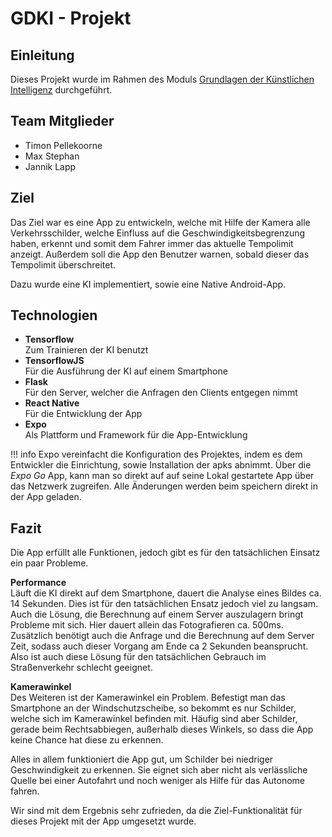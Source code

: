# GDKI - Projekt

## Einleitung

Dieses Projekt wurde im Rahmen des Moduls [Grundlagen der Künstlichen Intelligenz](https://www.thm.de/organizer/modulhandbuecher/fb-06-mni/modulhandbuch-inf-bs-2010.html?view=subject_item&languageTag=de&id=2802) durchgeführt.

## Team Mitglieder


- Timon Pellekoorne
- Max Stephan
- Jannik Lapp

## Ziel

Das Ziel war es eine App zu entwickeln, welche mit Hilfe der Kamera alle Verkehrsschilder, welche Einfluss auf die Geschwindigkeitsbegrenzung haben, erkennt und somit dem Fahrer immer das aktuelle Tempolimit anzeigt. Außerdem soll die App den Benutzer warnen, sobald dieser das Tempolimit überschreitet.

Dazu wurde eine KI implementiert, sowie eine Native Android-App.

## Technologien

- **Tensorflow**  
Zum Trainieren der KI benutzt
- **TensorflowJS**  
Für die Ausführung der KI auf einem Smartphone
- **Flask**  
Für den Server, welcher die Anfragen den Clients entgegen nimmt
- **React Native**  
Für die Entwicklung der App
- **Expo**  
Als Plattform und Framework für die App-Entwicklung

!!! info
    Expo vereinfacht die Konfiguration des Projektes, indem es dem Entwickler die Einrichtung, sowie Installation der apks abnimmt.
    Über die *Expo Go* App, kann man so direkt auf auf seine Lokal gestartete App über das Netzwerk zugreifen. Alle Änderungen werden beim speichern direkt in der App geladen.

## Fazit  
Die App erfüllt alle Funktionen, jedoch gibt es für den tatsächlichen Einsatz ein paar Probleme.

**Performance**  
Läuft die KI direkt auf dem Smartphone, dauert die Analyse eines Bildes ca. 14 Sekunden. Dies ist für den tatsächlichen Ensatz jedoch viel zu langsam.  
Auch die Lösung, die Berechnung auf einem Server auszulagern bringt Probleme mit sich. Hier dauert allein das Fotografieren ca. 500ms. Zusätzlich benötigt auch die Anfrage und die Berechnung auf dem Server Zeit, sodass auch dieser Vorgang am Ende ca 2 Sekunden beansprucht.  Also ist auch diese Lösung für den tatsächlichen Gebrauch im Straßenverkehr schlecht geeignet.

**Kamerawinkel**  
Des Weiteren ist der Kamerawinkel ein Problem. Befestigt man das Smartphone an der Windschutzscheibe, so bekommt es nur Schilder, welche sich im Kamerawinkel befinden mit. Häufig sind aber Schilder, gerade beim Rechtsabbiegen, außerhalb dieses Winkels, so dass die App keine Chance hat diese zu erkennen.

Alles in allem funktioniert die App gut, um Schilder bei niedriger Geschwindigkeit  zu erkennen. Sie eignet sich aber nicht als verlässliche Quelle bei einer Autofahrt und noch weniger als Hilfe für das Autonome fahren.

Wir sind mit dem Ergebnis sehr zufrieden, da die Ziel-Funktionalität für dieses Projekt mit der App umgesetzt wurde.